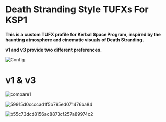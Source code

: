 # Death Stranding Style TUFXs For KSP1

**This is a custom TUFX profile for Kerbal Space Program, inspired by the haunting atmosphere and cinematic visuals of Death Stranding.**

**v1 and v3 provide two different preferences.**

![Config](https://github.com/user-attachments/assets/de78b6af-e2eb-40a6-a1e9-7e11cedab92d)

# v1 & v3

![compare1](https://github.com/user-attachments/assets/0fe78531-f901-4d24-a65d-9a1d7f1f39ee)

![59915d0ccccad1f5b795ed071476ba84](https://github.com/user-attachments/assets/cb2374f9-d4f5-464c-9ec3-6bf5f4c20270)

![b55c73dcd8156ac8873cf257a89974c2](https://github.com/user-attachments/assets/3226c701-2279-42a6-827f-80b0d585a8ec)
